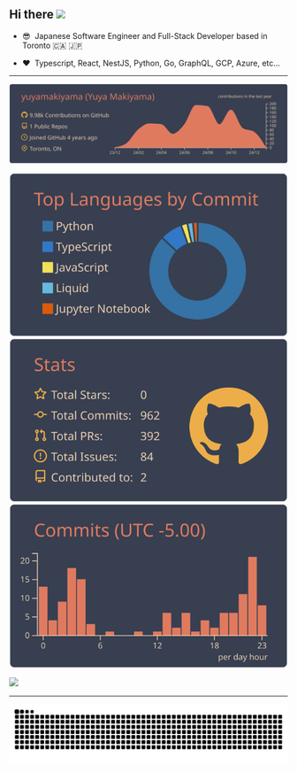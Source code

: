 ## Hi there <img src="https://media.giphy.com/media/hvRJCLFzcasrR4ia7z/giphy.gif" width="4%">

- 😎  &nbsp;Japanese Software Engineer and Full-Stack Developer based in Toronto 🇨🇦 🇯🇵

- ❤️  &nbsp;Typescript, React, NestJS, Python, Go, GraphQL, GCP, Azure, etc...

---

![](https://raw.githubusercontent.com/yuyamakiyama/yuyamakiyama/main/profile-summary-card-output/calm/0-profile-details.svg)

![](https://raw.githubusercontent.com/yuyamakiyama/yuyamakiyama/main/profile-summary-card-output/calm/2-most-commit-language.svg)
![](https://raw.githubusercontent.com/yuyamakiyama/yuyamakiyama/main/profile-summary-card-output/calm/3-stats.svg)
![](https://raw.githubusercontent.com/yuyamakiyama/yuyamakiyama/main/profile-summary-card-output/calm/4-productive-time.svg)

![](https://github-profile-trophy.vercel.app/?username=yuyamakiyama&theme=onedark&title=-Reviews,-Followers,-Stars,-Repositories)

---

![](https://raw.githubusercontent.com/yuyamakiyama/yuyamakiyama/output/github-contribution-grid-snake-dark.svg)





